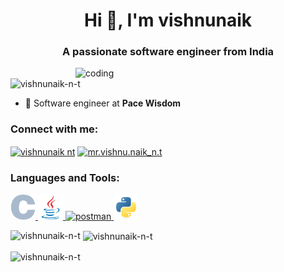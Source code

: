  <h1 align="center">Hi 👋, I'm vishnunaik</h1>
<h3 align="center">A passionate software engineer from India</h3>

<img align="right" alt="coding" width="400" src="https://miro.medium.com/max/1360/0*7Q3yvSIv_t0ioJ-Z.gif">
<p align="left"> <img src="https://komarev.com/ghpvc/?username=vishnunaik-n-t&label=Profile%20views&color=0e75b6&style=flat" alt="vishnunaik-n-t" /> </p>

- 🌱 Software engineer at **Pace Wisdom**

<h3 align="left">Connect with me:</h3>
<p align="left">
<a href="https://linkedin.com/in/vishnunaik nt" target="blank"><img align="center" src="https://raw.githubusercontent.com/rahuldkjain/github-profile-readme-generator/master/src/images/icons/Social/linked-in-alt.svg" alt="vishnunaik nt" height="30" width="40" /></a>
<a href="https://instagram.com/mr.vishnu.naik_n.t" target="blank"><img align="center" src="https://raw.githubusercontent.com/rahuldkjain/github-profile-readme-generator/master/src/images/icons/Social/instagram.svg" alt="mr.vishnu.naik_n.t" height="30" width="40" /></a>
</p>

<h3 align="left">Languages and Tools:</h3>
<p align="left"> <a href="https://www.cprogramming.com/" target="_blank" rel="noreferrer"> <img src="https://raw.githubusercontent.com/devicons/devicon/master/icons/c/c-original.svg" alt="c" width="40" height="40"/> </a> <a href="https://www.java.com" target="_blank" rel="noreferrer"> <img src="https://raw.githubusercontent.com/devicons/devicon/master/icons/java/java-original.svg" alt="java" width="40" height="40"/> </a> <a href="https://postman.com" target="_blank" rel="noreferrer"> <img src="https://www.vectorlogo.zone/logos/getpostman/getpostman-icon.svg" alt="postman" width="40" height="40"/> </a> <a href="https://www.python.org" target="_blank" rel="noreferrer"> <img src="https://raw.githubusercontent.com/devicons/devicon/master/icons/python/python-original.svg" alt="python" width="40" height="40"/> </a> </p>

<p><img align="left" src="https://github-readme-stats.vercel.app/api/top-langs?username=vishnunaik-n-t&show_icons=true&locale=en&layout=compact" alt="vishnunaik-n-t" /></p>

<p>&nbsp;<img align="center" src="https://github-readme-stats.vercel.app/api?username=vishnunaik-n-t&show_icons=true&locale=en" alt="vishnunaik-n-t" /></p>

<p><img align="center" src="https://github-readme-streak-stats.herokuapp.com/?user=vishnunaik-n-t&" alt="vishnunaik-n-t" /></p>
